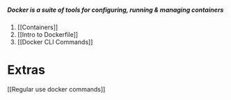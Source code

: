 ##### Docker is a suite of tools for configuring, running & managing containers 

1. [[Containers]]
2. [[Intro to Dockerfile]]
3. [[Docker CLI Commands]]










# Extras
[[Regular use docker commands]]